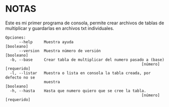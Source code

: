 # NOTAS
Este es mi primer programa de consola, permite crear archivos de tablas de multiplicar y guardarlas en archivos txt individuales.

```
Opciones:
      --help     Muestra ayuda                                        [booleano]
      --version  Muestra número de versión                            [booleano]
  -b, --base     Crear tabla de multiplicar del numero pasado a (base)
                                                            [número] [requerido]
  -l, --listar   Muestra o lista en consola la tabla creada, por defecto no se
                 muestra                                              [booleano]
  -h, --hasta    Hasta que numero quiero que se cree la tabla.
                                                            [número] [requerido]
```